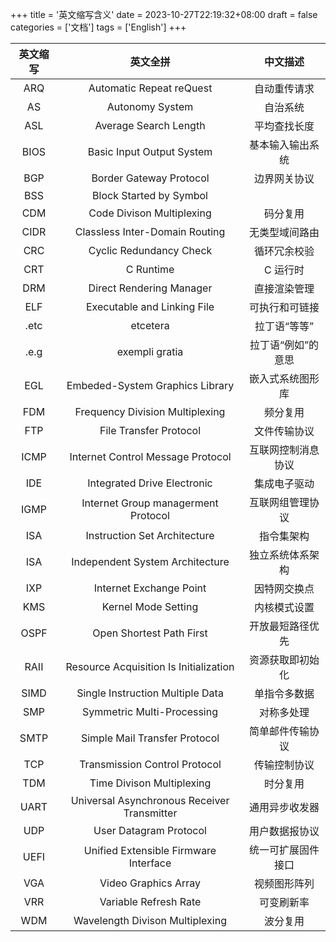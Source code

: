 +++
title = '英文缩写含义'
date = 2023-10-27T22:19:32+08:00
draft = false
categories = ['文档']
tags = ['English']
+++


| 英文缩写 | 英文全拼                                    | 中文描述           |
| :-----:  | :-----:                                     | :-----:            |
| ARQ      | Automatic Repeat reQuest                    | 自动重传请求       |
| AS       | Autonomy System                             | 自治系统           |
| ASL      | Average Search Length                       | 平均查找长度       |
| BIOS     | Basic Input Output System                   | 基本输入输出系统   |
| BGP      | Border Gateway Protocol                     | 边界网关协议       |
| BSS      | Block Started by Symbol                     |                    |
| CDM      | Code Divison Multiplexing                   | 码分复用           |
| CIDR     | Classless Inter-Domain Routing              | 无类型域间路由     |
| CRC      | Cyclic Redundancy Check                     | 循环冗余校验       |
| CRT      | C Runtime                                   | C 运行时           |
| DRM      | Direct Rendering Manager                    | 直接渲染管理       |
| ELF      | Executable and Linking File                 | 可执行和可链接     |
| .etc     | etcetera                                    | 拉丁语“等等”       |
| .e.g     | exempli gratia                              | 拉丁语“例如”的意思 |
| EGL      | Embeded-System Graphics Library             | 嵌入式系统图形库   |
| FDM      | Frequency Division Multiplexing             | 频分复用           |
| FTP      | File Transfer Protocol                      | 文件传输协议       |
| ICMP     | Internet Control Message Protocol           | 互联网控制消息协议 |
| IDE      | Integrated Drive Electronic                 | 集成电子驱动       |
| IGMP     | Internet Group managerment Protocol         | 互联网组管理协议   |
| ISA      | Instruction Set Architecture                | 指令集架构         |
| ISA      | Independent System Architecture             | 独立系统体系架构   |
| IXP      | Internet Exchange Point                     | 因特网交换点       |
| KMS      | Kernel Mode Setting                         | 内核模式设置       |
| OSPF     | Open Shortest Path First                    | 开放最短路径优先   |
| RAII     | Resource Acquisition Is Initialization      | 资源获取即初始化   |
| SIMD     | Single Instruction Multiple Data            | 单指令多数据       |
| SMP      | Symmetric Multi-Processing                  | 对称多处理         |
| SMTP     | Simple Mail Transfer Protocol               | 简单邮件传输协议   |
| TCP      | Transmission Control Protocol               | 传输控制协议       |
| TDM      | Time Divison Multiplexing                   | 时分复用           |
| UART     | Universal Asynchronous Receiver Transmitter | 通用异步收发器     |
| UDP      | User Datagram Protocol                      | 用户数据报协议     |
| UEFI     | Unified Extensible Firmware Interface       | 统一可扩展固件接口 |
| VGA      | Video Graphics Array                        | 视频图形阵列       |
| VRR      | Variable Refresh Rate                       | 可变刷新率         |
| WDM      | Wavelength Divison Multiplexing             | 波分复用           |
